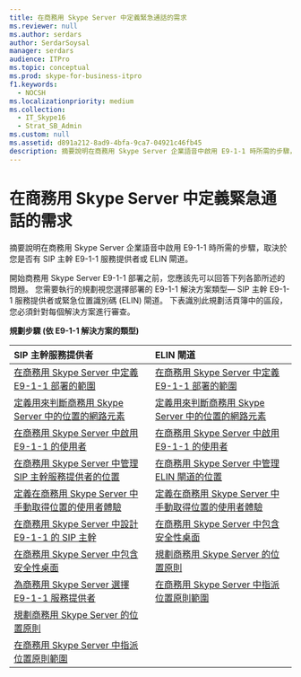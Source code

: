 ```yaml
---
title: 在商務用 Skype Server 中定義緊急通話的需求
ms.reviewer: null
ms.author: serdars
author: SerdarSoysal
manager: serdars
audience: ITPro
ms.topic: conceptual
ms.prod: skype-for-business-itpro
f1.keywords:
  - NOCSH
ms.localizationpriority: medium
ms.collection:
  - IT_Skype16
  - Strat_SB_Admin
ms.custom: null
ms.assetid: d891a212-8ad9-4bfa-9ca7-04921c46fb45
description: 摘要說明在商務用 Skype Server 企業語音中啟用 E9-1-1 時所需的步驟，取決於您是否有 SIP 主幹 E9-1-1 服務提供者或 ELIN 閘道。
---
```


# <a name="define-your-requirements-for-emergency-calls-in-skype-for-business-server"></a>在商務用 Skype Server 中定義緊急通話的需求
 
摘要說明在商務用 Skype Server 企業語音中啟用 E9-1-1 時所需的步驟，取決於您是否有 SIP 主幹 E9-1-1 服務提供者或 ELIN 閘道。
  
開始商務用 Skype Server E9-1-1 部署之前，您應該先可以回答下列各節所述的問題。 您需要執行的規劃視您選擇部署的 E9-1-1 解決方案類型— SIP 主幹 E9-1-1 服務提供者或緊急位置識別碼 (ELIN) 閘道。 下表識別此規劃活頁簿中的區段，您必須針對每個解決方案進行審查。
  
**規劃步驟 (依 E9-1-1 解決方案的類型)**

|**SIP 主幹服務提供者**|**ELIN 閘道**|
|:-----|:-----|
|[在商務用 Skype Server 中定義 E9-1-1 部署的範圍](scope.md) <br/> |[在商務用 Skype Server 中定義 E9-1-1 部署的範圍](scope.md) <br/> |
|[定義用來判斷商務用 Skype Server 中的位置的網路元素](network-location.md) <br/> |[定義用來判斷商務用 Skype Server 中的位置的網路元素](network-location.md) <br/> |
|[在商務用 Skype Server 中啟用 E9-1-1 的使用者](enable-users.md) <br/> |[在商務用 Skype Server 中啟用 E9-1-1 的使用者](enable-users.md) <br/> |
|[在商務用 Skype Server 中管理 SIP 主幹服務提供者的位置](manage-locations.md) <br/> |[在商務用 Skype Server 中管理 ELIN 閘道的位置](elin-gateways.md) <br/> |
|[定義在商務用 Skype Server 中手動取得位置的使用者體驗](manually-acquiring-a-location.md) <br/> |[定義在商務用 Skype Server 中手動取得位置的使用者體驗](manually-acquiring-a-location.md) <br/> |
|[在商務用 Skype Server 中設計 E9-1-1 的 SIP 主幹](design-the-sip-trunk.md) <br/> |[在商務用 Skype Server 中包含安全性桌面](security-desk.md) <br/> |
|[在商務用 Skype Server 中包含安全性桌面](security-desk.md) <br/> |[規劃商務用 Skype Server 的位置原則](location-policies.md) <br/> |
|[為商務用 Skype Server 選擇 E9-1-1 服務提供者](choose-a-service-provider.md) <br/> |[在商務用 Skype Server 中指派位置原則範圍](location-policy-scope.md) <br/> |
|[規劃商務用 Skype Server 的位置原則](location-policies.md) <br/> ||
|[在商務用 Skype Server 中指派位置原則範圍](location-policy-scope.md) <br/> ||
   

